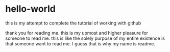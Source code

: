 # hello-world
this is my attempt to complete the tutorial of working with github

thank you for reading me. this is my upmost and higher pleasure for someone to read me. this is like the solely purpose of my entire existence is that someone want to read me. I guess that is why my name is readme.
